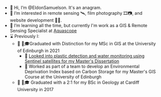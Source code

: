 - 👋 Hi, I’m @EldonSamuelson. It's an anagram.
- 👀 I’m interested in remote sensing 🛰️, film photography 🎞️📷, and website development 👷🌐.
- 🌱 I’m learning all the time, but currently I'm work as a GIS & Remote Sensing Specialist at [Aquascope](https://aquascope.com/)
- ⌛ Previously I:
  - 📜 :scotland:🎓Graduated with Distinction for my MSc in GIS at the University of Edinburgh in 2021
    - 📜 [Looked into plastic detection and water monitoring using Sentinel satellites for my Master's Dissertation](https://www.geos.ed.ac.uk/~mscgis/20-21/s2133927/)
    - 📜 Worked as part of a team to develop an Environmental Deprivation Index based on Carbon Storage for my Master's GIS Course at the University of Edinburgh
  - 📜 :wales:🎓 Graduated with a 2:1 for my BSc in Geology at Cardiff University in 2017 


<!---
EldonSamuelson/EldonSamuelson is a ✨ special ✨ repository because its `README.md` (this file) appears on your GitHub profile.
You can click the Preview link to take a look at your changes.
--->
